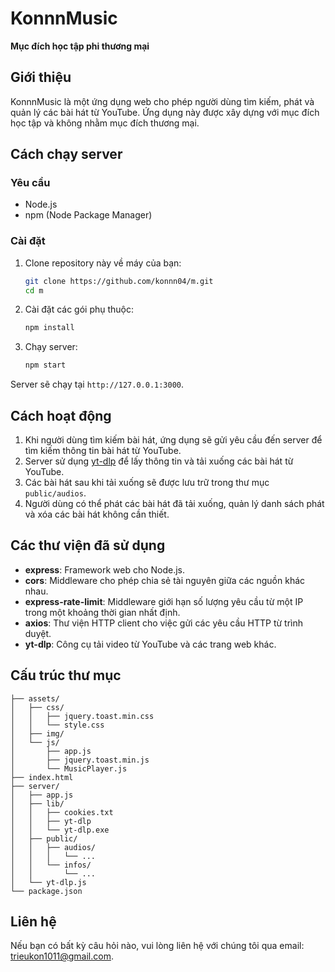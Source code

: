 # KonnnMusic

**Mục đích học tập phi thương mại**

## Giới thiệu

KonnnMusic là một ứng dụng web cho phép người dùng tìm kiếm, phát và quản lý các bài hát từ YouTube. Ứng dụng này được xây dựng với mục đích học tập và không nhằm mục đích thương mại.

## Cách chạy server

### Yêu cầu

- Node.js
- npm (Node Package Manager)

### Cài đặt

1. Clone repository này về máy của bạn:
    ```sh
    git clone https://github.com/konnn04/m.git
    cd m
    ```

2. Cài đặt các gói phụ thuộc:
    ```sh
    npm install
    ```

3. Chạy server:
    ```sh
    npm start
    ```

Server sẽ chạy tại `http://127.0.0.1:3000`.

## Cách hoạt động

1. Khi người dùng tìm kiếm bài hát, ứng dụng sẽ gửi yêu cầu đến server để tìm kiếm thông tin bài hát từ YouTube.
2. Server sử dụng [yt-dlp](http://_vscodecontentref_/1) để lấy thông tin và tải xuống các bài hát từ YouTube.
3. Các bài hát sau khi tải xuống sẽ được lưu trữ trong thư mục `public/audios`.
4. Người dùng có thể phát các bài hát đã tải xuống, quản lý danh sách phát và xóa các bài hát không cần thiết.

## Các thư viện đã sử dụng

- **express**: Framework web cho Node.js.
- **cors**: Middleware cho phép chia sẻ tài nguyên giữa các nguồn khác nhau.
- **express-rate-limit**: Middleware giới hạn số lượng yêu cầu từ một IP trong một khoảng thời gian nhất định.
- **axios**: Thư viện HTTP client cho việc gửi các yêu cầu HTTP từ trình duyệt.
- **yt-dlp**: Công cụ tải video từ YouTube và các trang web khác.

## Cấu trúc thư mục
```
├── assets/
│   ├── css/
│   │   ├── jquery.toast.min.css
│   │   └── style.css
│   ├── img/
│   └── js/
│       ├── app.js
│       ├── jquery.toast.min.js
│       └── MusicPlayer.js
├── index.html
├── server/
│   ├── app.js
│   ├── lib/
│   │   ├── cookies.txt
│   │   ├── yt-dlp
│   │   └── yt-dlp.exe
│   ├── public/
│   │   ├── audios/
│   │   │   └── ...
│   │   └── infos/
│   │       └── ...
│   └── yt-dlp.js
└── package.json
```
## Liên hệ

Nếu bạn có bất kỳ câu hỏi nào, vui lòng liên hệ với chúng tôi qua email: [trieukon1011@gmail.com](mailto:trieukon1011@gmail.com]).
